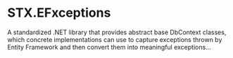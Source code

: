 # STX.EFxceptions
A standardized .NET library that provides abstract base DbContext classes, which concrete implementations can use to capture exceptions thrown by Entity Framework and then convert them into meaningful exceptions...
